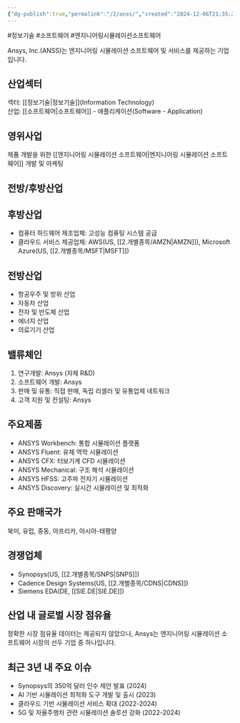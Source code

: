 ```yaml
---
{"dg-publish":true,"permalink":"/2/anss/","created":"2024-12-06T21:35:22.509+09:00","updated":"2025-07-29T21:37:04.335+09:00"}
---
```


#정보기술 #소프트웨어 #엔지니어링시뮬레이션소프트웨어

Ansys, Inc.(ANSS)는 엔지니어링 시뮬레이션 소프트웨어 및 서비스를 제공하는 기업입니다.

## 산업섹터

섹터: [[정보기술\|정보기술]](Information Technology)  
산업: [[소프트웨어\|소프트웨어]] - 애플리케이션(Software - Application)

## 영위사업

제품 개발을 위한 [[엔지니어링 시뮬레이션 소프트웨어\|엔지니어링 시뮬레이션 소프트웨어]] 개발 및 마케팅

## 전방/후방산업

## 후방산업

- 컴퓨터 하드웨어 제조업체: 고성능 컴퓨팅 시스템 공급
- 클라우드 서비스 제공업체: AWS(US, [[2.개별종목/AMZN\|AMZN]]), Microsoft Azure(US, [[2.개별종목/MSFT\|MSFT]])

## 전방산업

- 항공우주 및 방위 산업
- 자동차 산업
- 전자 및 반도체 산업
- 에너지 산업
- 의료기기 산업

## 밸류체인

1. 연구개발: Ansys (자체 R&D)
2. 소프트웨어 개발: Ansys
3. 판매 및 유통: 직접 판매, 독립 리셀러 및 유통업체 네트워크
4. 고객 지원 및 컨설팅: Ansys

## 주요제품

- ANSYS Workbench: 통합 시뮬레이션 플랫폼
- ANSYS Fluent: 유체 역학 시뮬레이션
- ANSYS CFX: 터보기계 CFD 시뮬레이션
- ANSYS Mechanical: 구조 해석 시뮬레이션
- ANSYS HFSS: 고주파 전자기 시뮬레이션
- ANSYS Discovery: 실시간 시뮬레이션 및 최적화

## 주요 판매국가

북미, 유럽, 중동, 아프리카, 아시아-태평양

## 경쟁업체

- Synopsys(US, [[2.개별종목/SNPS\|SNPS]])
- Cadence Design Systems(US, [[2.개별종목/CDNS\|CDNS]])
- Siemens EDA(DE, [[SIE.DE\|SIE.DE]])

## 산업 내 글로벌 시장 점유율

정확한 시장 점유율 데이터는 제공되지 않았으나, Ansys는 엔지니어링 시뮬레이션 소프트웨어 시장의 선두 기업 중 하나입니다.

## 최근 3년 내 주요 이슈

- Synopsys의 350억 달러 인수 제안 발표 (2024)
- AI 기반 시뮬레이션 최적화 도구 개발 및 출시 (2023)
- 클라우드 기반 시뮬레이션 서비스 확대 (2022-2024)
- 5G 및 자율주행차 관련 시뮬레이션 솔루션 강화 (2022-2024)